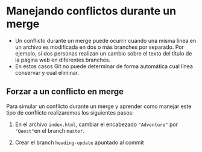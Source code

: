 # Manejando conflictos durante un merge

 - Un conflicto durante un merge puede ocurrir cuando una misma línea en un archivo es modificada en dos o más branches por separado. Por ejemplo, si dos personas realizan un cambio sobre el texto del título de la página web en diferentes branches.
 - En estos casos Git no puede determinar de forma automática cual línea conservar y cual eliminar.

## Forzar a un conflicto en merge

Para simular un conflicto durante un merge y aprender como manejar este tipo de conflicto realizaremos los siguientes pasos:


 1. En el archivo `index.html`, cambiar el encabezado `"Adventure"` por `"Quest"`en el branch `master`.

 2. Crear el branch `heading-update` apuntado al commit 

<!--stackedit_data:
eyJoaXN0b3J5IjpbMTI0MDAxMzAxNSwxNzc4NzQyOTkxLC0zOD
AwNTM0MzVdfQ==
-->